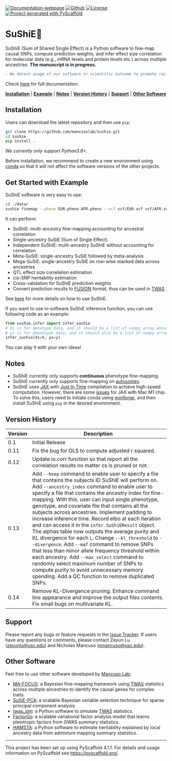[![Documentation-webpage](https://img.shields.io/badge/Docs-Available-brightgreen)](https://mancusolab.github.io/sushie/)
[![Github](https://img.shields.io/github/stars/mancusolab/sushie?style=social)](https://github.com/mancusolab/sushie)
[![License](https://img.shields.io/badge/License-MIT-yellow.svg)](https://opensource.org/licenses/MIT)
[![Project generated with PyScaffold](https://img.shields.io/badge/-PyScaffold-005CA0?logo=pyscaffold)](https://pyscaffold.org/)

# SuShiE🍣

SuShiE (Sum of Shared Single Effect) is a Python software to fine-map
causal SNPs, compute prediction weights, and infer effect size
correlation for molecular data (e.g., mRNA levels and protein levels
etc.) across multiple ancestries. **The manuscript is in progress.**

``` diff
- We detest usage of our software or scientific outcome to promote racial discrimination.
```

Check [here](https://mancusolab.github.io/sushie/) for full
documentation.

  [**Installation**](#installation)
  | [**Example**](#get-started-with-example)
  | [**Notes**](#notes)
  | [**Version History**](#version-history)
  | [**Support**](#support)
  | [**Other Software**](#other-software)

## Installation

Users can download the latest repository and then use `pip`:

``` bash
git clone https://github.com/mancusolab/sushie.git
cd sushie
pip install .
```

*We currently only support Python3.8+.*

Before installation, we recommend to create a new environment using
[conda](https://docs.conda.io/en/latest/) so that it will not affect the
software versions of the other projects.

## Get Started with Example

SuShiE software is very easy to use:

``` bash
cd ./data/
sushie finemap --pheno EUR.pheno AFR.pheno --vcf vcf/EUR.vcf vcf/AFR.vcf --covar EUR.covar AFR.covar --output ./test_result
```

It can perform:

-   SuShiE: multi-ancestry fine-mapping accounting for ancestral
    correlation
-   Single-ancestry SuSiE (Sum of Single Effect)
-   Independent SuShiE: multi-ancestry SuShiE without accounting for
    correlation
-   Meta-SuSiE: single-ancestry SuSiE followed by meta-analysis
-   Mega-SuSiE: single-ancestry SuSiE on row-wise stacked data across
    ancestries
-   QTL effect size correlation estimation
-   cis-SNP heritability estimation
-   Cross-validation for SuShiE prediction weights
-   Convert prediction results to
    [FUSION](http://gusevlab.org/projects/fusion/) format, thus can be
    used in [TWAS](https://www.nature.com/articles/ng.3506)

See [here](https://mancusolab.github.io/sushie/) for more details on how
to use SuShiE.

If you want to use in-software SuShiE inference function, you can use
following code as an example:

``` python
from sushie.infer import infer_sushie
# Xs is for genotype data, and it should be a list of numpy array whose length is the number of ancestry.
# ys is for phenotype data, and it should also be a list of numpy array whose length is the number of ancestry.
infer_sushie(Xs=X, ys=y)
```

You can play it with your own ideas!

## Notes

-   SuShiE currently only supports **continuous** phenotype
    fine-mapping.
-   SuShiE currently only supports fine-mapping on
    [autosomes](https://en.wikipedia.org/wiki/Autosome).
-   SuShiE uses [JAX](https://github.com/google/jax) with [Just In
    Time](https://jax.readthedocs.io/en/latest/jax-101/02-jitting.html)
    compilation to achieve high-speed computation. However, there are
    some [issues](https://github.com/google/jax/issues/5501) for JAX
    with Mac M1 chip. To solve this, users need to initiate conda using
    [miniforge](https://github.com/conda-forge/miniforge), and then
    install SuShiE using `pip` in the desired environment.

## Version History

| Version | Description |
| --------- | --------- |
| 0.1  |     Initial Release |
| 0.11 |     Fix the bug for OLS to compute adjusted r squared. |
| 0.12 |    Update io.corr function so that report all the correlation results no matter cs is pruned or not. |
| 0.13  |   Add `--keep` command to enable user to specify a file that contains the subjects ID SuShiE will perform on. Add `--ancestry_index` command to enable user to specify a file that contains the ancestry index for fine-mapping. With this, user can input single phenotype, genotype, and covariate file that contains all the subjects across ancestries. Implement padding to increase inference time. Record elbo at each iteration and can access it in the `infer.SuShiEResult` object. The alphas table now outputs the average purity and KL divergence for each `L`. Change `--kl_threshold` to `--divergence`. Add `--maf` command to remove SNPs that less than minor allele frequency threshold within each ancestry. Add `--max_select` command to randomly select maximum number of SNPs to compute purity to avoid unnecessary memory spending. Add a QC function to remove duplicated SNPs. |
| 0.14  | Remove KL-Divergence pruning. Enhance command line appearance and improve the output files contents. Fix small bugs on multivariate KL. |

## Support

Please report any bugs or feature requests in the [Issue
Tracker](https://github.com/mancusolab/sushie/issues). If users have any
questions or comments, please contact Zeyun Lu (<zeyunlu@usc.edu>) and
Nicholas Mancuso (<nmancuso@usc.edu>).

## Other Software

Feel free to use other software developed by [Mancuso
Lab](https://www.mancusolab.com/):

-   [MA-FOCUS](https://github.com/mancusolab/ma-focus): a Bayesian
    fine-mapping framework using
    [TWAS](https://www.nature.com/articles/ng.3506) statistics across
    multiple ancestries to identify the causal genes for complex traits.
-   [SuSiE-PCA](https://github.com/mancusolab/susiepca): a scalable
    Bayesian variable selection technique for sparse principal component
    analysis
-   [twas_sim](https://github.com/mancusolab/twas_sim): a Python
    software to simulate [TWAS](https://www.nature.com/articles/ng.3506)
    statistics.
-   [FactorGo](https://github.com/mancusolab/factorgo): a scalable
    variational factor analysis model that learns pleiotropic factors
    from GWAS summary statistics.
-   [HAMSTA](https://github.com/tszfungc/hamsta): a Python software to
    estimate heritability explained by local ancestry data from
    admixture mapping summary statistics.

------------------------------------------------------------------------

This project has been set up using PyScaffold 4.1.1. For details and
usage information on PyScaffold see <https://pyscaffold.org/>.
